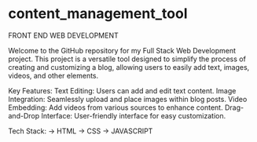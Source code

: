 # content_management_tool

FRONT END WEB DEVELOPMENT

Welcome to the GitHub repository for my Full Stack Web Development project. This project is a versatile tool designed to simplify the process of creating and customizing a blog, allowing users to easily add text, images, videos, and other elements.

Key Features:
Text Editing: Users can add and edit text content.
Image Integration: Seamlessly upload and place images within blog posts.
Video Embedding: Add videos from various sources to enhance content.
Drag-and-Drop Interface: User-friendly interface for easy customization.

Tech Stack:
-> HTML
-> CSS
-> JAVASCRIPT
